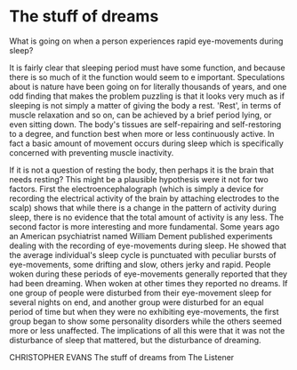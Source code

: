 # The stuff of dreams

What is going on when a person experiences rapid eye-movements during sleep?

It is fairly clear that sleeping period must have some function, and because there is so much of it the function would seem to e important. Speculations about is nature have been going on for literally thousands of years, and one odd finding that makes the problem puzzling is that it looks very much as if sleeping is not simply a matter of giving the body a rest. 'Rest', in terms of muscle relaxation and so on, can be achieved by a brief period lying, or even sitting down. The body's tissues are self-repairing and self-restoring to a degree, and function best when more or less continuously active. In fact a basic amount of movement occurs during sleep which is specifically concerned with preventing muscle inactivity.

If it is not a question of resting the body, then perhaps it is the brain that needs resting? This might be a plausible hypothesis were it not for two factors. First the electroencephalograph (which is simply a device for recording the electrical activity of the brain by attaching electrodes to the scalp) shows that while there is a change in the pattern of activity during sleep, there is no evidence that the total amount of activity is any less. The second factor is more interesting and more fundamental. Some years ago an American psychiatrist named William Dement published experiments dealing with the recording of eye-movements during sleep. He showed that the average individual's sleep cycle is punctuated with peculiar bursts of eye-movements, some drifting and slow, others jerky and rapid. People woken during these periods of eye-movements generally reported that they had been dreaming. When woken at other times they reported no dreams. If one group of people were disturbed from their eye-movement sleep for several nights on end, and another group were disturbed for an equal period of time but when they were no exhibiting eye-movements, the first group began to show some personality disorders while the others seemed more or less unaffected. The implications of all this were that it was not the disturbance of sleep that mattered, but the disturbance of dreaming.

CHRISTOPHER EVANS The stuff of dreams from The Listener
